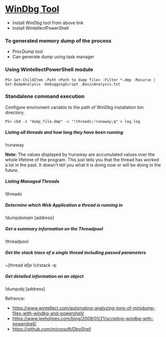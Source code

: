 # [WinDbg Tool](https://developer.microsoft.com/windows/downloads/windows-10-sdk)

- Install WinDbg tool from above link
- Install WintellectPowerShell

### To generated memory dump of the process

- ProcDump tool
- Can generate dump using task manager

### Using WintellectPowerShell module

```
PS> Get-ChildItem -Path <Path to dump file> -Filter *.dmp -Recurse | Get-DumpAnalysis -DebuggingScript .BasicAnalysis.txt
```

### Standalone command execution

Configure enviroment variable to the path of WinDbg installation bin directory.

```
PS> cbd -z "dump_file.dmp" -c "!threads;!runaway;q" > log.log 
```

##### Listing all threads and how long they have been running

!runaway

**Note:** The values displayed by !runaway are accumulated values over the whole lifetime of the program. This just tells you that the thread has worked a lot in the past. It doesn't tell you what it is doing now or will be doing in the future.

##### Listing Managed Threads

!threads

##### Determine which Web Application a thread is running in

!dumpdomain [address]

##### Get a summary information on the Threadpool

!threadpool

##### Get the stack trace of a single thread including passed parameters

~[thread id]e !clrstack –p

##### Get detailed information on an object

!dumpobj [address]

Refrence: 

- https://www.wintellect.com/automating-analyzing-tons-of-minidump-files-with-windbg-and-powershell/
- https://www.leeholmes.com/blog/2009/01/21/scripting-windbg-with-powershell/
- https://github.com/microsoft/DbgShell